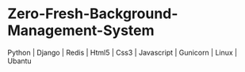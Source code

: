 # Zero-Fresh-Background-Management-System
Python | Django | Redis | Html5 | Css3 | Javascript | Gunicorn | Linux | Ubantu
